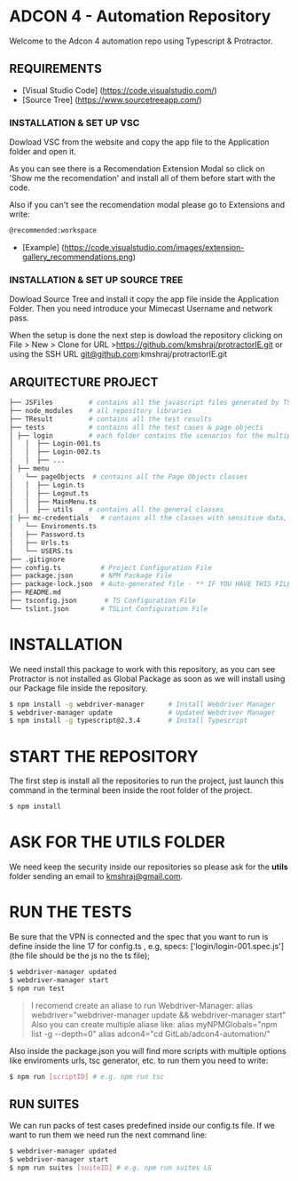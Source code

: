 # ADCON 4 - Automation Repository
Welcome to the Adcon 4 automation repo using Typescript & Protractor.

<!-- TOC -->

## REQUIREMENTS

- [Visual Studio Code] (https://code.visualstudio.com/)
- [Source Tree] (https://www.sourcetreeapp.com/)

### INSTALLATION & SET UP VSC
Dowload VSC from the website and copy the app file to the Application folder and open it.

As you can see there is a Recomendation Extension Modal so click on 'Show me the recomendation' and install all of them before start with the code.

Also if you can't see the recomendation modal please go to Extensions and write:

```bash
@recommended:workspace
```

- [Example] (https://code.visualstudio.com/images/extension-gallery_recommendations.png)

### INSTALLATION & SET UP SOURCE TREE

Dowload Source Tree and install it copy the app file inside the Application Folder. Then you need introduce your Mimecast Username and network pass.

When the setup is done the next step is dowload the repository clicking on File > New > Clone for URL >https://github.com/kmshraj/protractorIE.git or using the SSH URL git@github.com:kmshraj/protractorIE.git <t>

## ARQUITECTURE PROJECT

```bash
├── JSFiles         # contains all the javascript files generated by TS
├── node_modules    # all repository libraries
├── TResult         # contains all the test results
├── tests           # contains all the test cases & page objects
│ ├── login         # each folder contains the scenarios for the multiple test cases
│   │  ├── Login-001.ts
│   │  ├── Login-002.ts
│   │  ├── ...
│ ├── menu
│   └── pageObjects  # contains all the Page Objects classes
│   │  ├── Login.ts
│   │  ├── Logout.ts
│   │  ├── MainMenu.ts
│   │  ├── utils    # contains all the general classes
| ├── mc-credentials   # contains all the classes with sensitive data, ask for it.
│   └── Enviroments.ts
│   ├── Password.ts
│   ├── Urls.ts
│   └── USERS.ts
├── .gitignore
├── config.ts          # Project Configuration File
├── package.json       # NPM Package File
├── package-lock.json  # Auto-generated file - ** IF YOU HAVE THIS FILE PLEASE DON'T UPLOAD IT TO THE REPOSITORY AND TELL ME TO DISABLE THIS OPTION ** -
├── README.md
├── tsconfig.json       # TS Configuration File
└── tslint.json        # TSLint Configuration File
```

# INSTALLATION

We need install this package to work with this repository, as you can see Protractor is not installed as Global Package as soon as we will install using our Package file inside the repository.
~~~~bash
$ npm install -g webdriver-manager      # Install Webdriver Manager
$ webdriver-manager update              # Updated Webdriver Manager
$ npm install -g typescript@2.3.4       # Install Typescript
~~~~

# START THE REPOSITORY

The first step is install all the repositories to run the project, just launch this command in the terminal been inside the root folder of the project.
~~~~bash
$ npm install
~~~~

# ASK FOR THE UTILS FOLDER

We need keep the security inside our repositories so please ask for the **utils** folder sending an email to kmshraj@gmail.com.

# RUN THE TESTS

Be sure that the VPN is connected and the spec that you want to run is define inside the line 17 for config.ts , e.g, specs: ['login/login-001.spec.js'] (the file should be the js no the ts file);

~~~~bash
$ webdriver-manager updated
$ webdriver-manager start
$ npm run test
~~~~

> I recomend create an aliase to run Webdriver-Manager:
> alias webdriver="webdriver-manager update && webdriver-manager start"
> Also you can create multiple aliase like:
> alias myNPMGlobals="npm list -g --depth=0"
> alias adcon4="cd GitLab/adcon4-automation/"

Also inside the package.json you will find more scripts with multiple options like enviroments urls, tsc generator, etc. to run them you need to write:

~~~~bash
$ npm run [scriptID] # e.g. npm run tsc
~~~~

## RUN SUITES

We can run packs of test cases predefined inside our config.ts file. If we want to run them we need run the next command line:

~~~~bash
$ webdriver-manager updated
$ webdriver-manager start
$ npm run suites [suiteID] # e.g. npm run suites LG
~~~~




